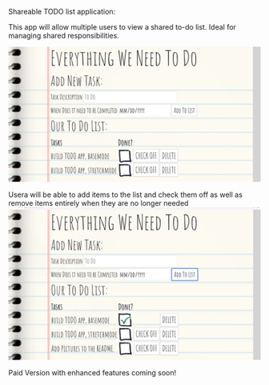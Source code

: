 Shareable TODO list application:

This app will allow multiple users to view a shared to-do list. Ideal for managing shared responsibilities.

![Image 1](server/public/images/TODO1.png)

Usera will be able to add items to the list and check them off as well as remove items entirely when they are no longer needed
![Image 2](server/public/images/TODO2.png)

Paid Version with enhanced features coming soon!
